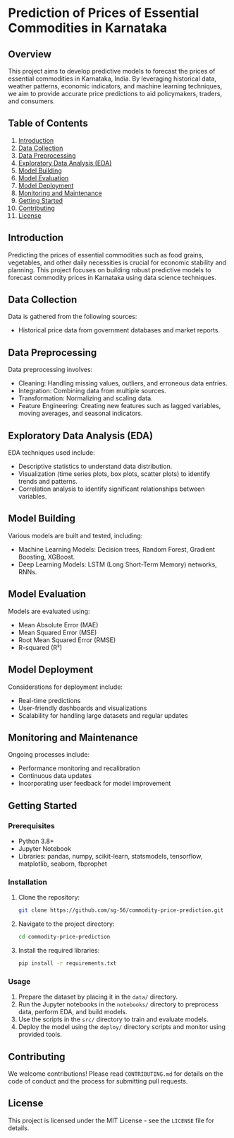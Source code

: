 # Prediction of Prices of Essential Commodities in Karnataka

## Overview
This project aims to develop predictive models to forecast the prices of essential commodities in Karnataka, India. By leveraging historical data, weather patterns, economic indicators, and machine learning techniques, we aim to provide accurate price predictions to aid policymakers, traders, and consumers.

## Table of Contents
1. [Introduction](#introduction)
2. [Data Collection](#data-collection)
3. [Data Preprocessing](#data-preprocessing)
4. [Exploratory Data Analysis (EDA)](#exploratory-data-analysis-eda)
5. [Model Building](#model-building)
6. [Model Evaluation](#model-evaluation)
7. [Model Deployment](#model-deployment)
8. [Monitoring and Maintenance](#monitoring-and-maintenance)
9. [Getting Started](#getting-started)
10. [Contributing](#contributing)
11. [License](#license)

## Introduction
Predicting the prices of essential commodities such as food grains, vegetables, and other daily necessities is crucial for economic stability and planning. This project focuses on building robust predictive models to forecast commodity prices in Karnataka using data science techniques.

## Data Collection
Data is gathered from the following sources:
- Historical price data from government databases and market reports.


## Data Preprocessing
Data preprocessing involves:
- Cleaning: Handling missing values, outliers, and erroneous data entries.
- Integration: Combining data from multiple sources.
- Transformation: Normalizing and scaling data.
- Feature Engineering: Creating new features such as lagged variables, moving averages, and seasonal indicators.

## Exploratory Data Analysis (EDA)
EDA techniques used include:
- Descriptive statistics to understand data distribution.
- Visualization (time series plots, box plots, scatter plots) to identify trends and patterns.
- Correlation analysis to identify significant relationships between variables.

## Model Building
Various models are built and tested, including:
- Machine Learning Models: Decision trees, Random Forest, Gradient Boosting, XGBoost.
- Deep Learning Models: LSTM (Long Short-Term Memory) networks, RNNs.

## Model Evaluation
Models are evaluated using:
- Mean Absolute Error (MAE)
- Mean Squared Error (MSE)
- Root Mean Squared Error (RMSE)
- R-squared (R²)

## Model Deployment
Considerations for deployment include:
- Real-time predictions
- User-friendly dashboards and visualizations
- Scalability for handling large datasets and regular updates

## Monitoring and Maintenance
Ongoing processes include:
- Performance monitoring and recalibration
- Continuous data updates
- Incorporating user feedback for model improvement

## Getting Started
### Prerequisites
- Python 3.8+
- Jupyter Notebook
- Libraries: pandas, numpy, scikit-learn, statsmodels, tensorflow, matplotlib, seaborn, fbprophet

### Installation
1. Clone the repository:
   ```sh
   git clone https://github.com/sg-56/commodity-price-prediction.git
   ```
2. Navigate to the project directory:
   ```sh
   cd commodity-price-prediction
   ```
3. Install the required libraries:
   ```sh
   pip install -r requirements.txt
   ```

### Usage
1. Prepare the dataset by placing it in the `data/` directory.
2. Run the Jupyter notebooks in the `notebooks/` directory to preprocess data, perform EDA, and build models.
3. Use the scripts in the `src/` directory to train and evaluate models.
4. Deploy the model using the `deploy/` directory scripts and monitor using provided tools.

## Contributing
We welcome contributions! Please read `CONTRIBUTING.md` for details on the code of conduct and the process for submitting pull requests.

## License
This project is licensed under the MIT License - see the `LICENSE` file for details.
